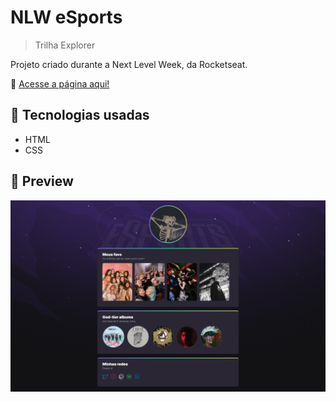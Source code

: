 # NLW eSports

> Trilha Explorer

Projeto criado durante a Next Level Week, da Rocketseat.

🔗 [Acesse a página aqui!](https://mathesukkj.github.io/nlw-esports/)

## 🚀 Tecnologias usadas

-   HTML
-   CSS


## 📸 Preview

![preview](./.github/preview.png)
